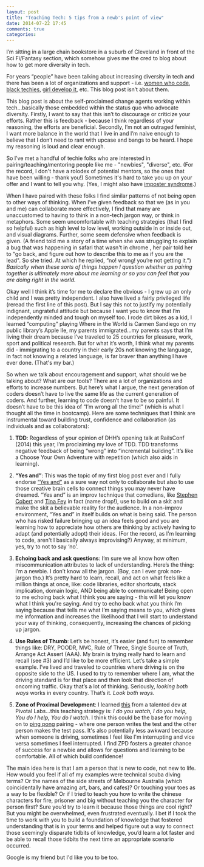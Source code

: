 ```yaml
---
layout: post
title: "Teaching Tech: 5 tips from a newb's point of view"
date: 2014-07-22 17:45
comments: true
categories: 
---
```

I’m sitting in a large chain bookstore in a suburb of Cleveland in front of the Sci Fi/Fantasy section, which somehow gives me the cred to blog about how to get more diversity in tech.

For years “people” have been talking about increasing diversity in tech and there has been a lot of organizations and support - i.e. <a href="http://www.womenwhocode.com/">women who code</a>, <a href="http://www.meetup.com/blktechies/">black techies</a>, <a href="http://www.girldevelopit.com/"> girl develop it</a>, etc.  This blog post isn’t about them.

This blog post is about the self-proclaimed change agents working within tech…basically those embedded within the status quo who advocate diversity.  Firstly, I want to say that this isn’t to discourage or criticize your efforts.  Rather this is feedback - because I think regardless of your reasoning, the efforts are beneficial.  Secondly, I’m not an outraged feminist, I want more balance in the world that I live in and I’m naive enough to believe that I don’t need to rant with upcase and bangs to be heard.  I hope my reasoning is loud and clear enough.

So I’ve met a handful of techie folks who are interested in pairing/teaching/mentoring people like me - "newbies", "diverse", etc.  (For the record, I don't have a rolodex of potential mentors, so the ones that have been willing - thank you!) Sometimes it's hard to take you up on your offer and I want to tell you why.  (Yes, I might also have <a href="http://en.wikipedia.org/wiki/Impostor_syndrome">imposter syndrome</a>.)

When I have paired with these folks I find similar patterns of not being open to other ways of thinking.  When I’ve given feedback so that we (as in you and me) can collaborate more effectively, I find that many are unaccustomed to having to think in a non-tech jargon way, or think in metaphors.  Some seem uncomfortable with teaching strategies (that I find so helpful) such as high level to low level, working outside in or inside out, and visual diagrams.  Further, some seem defensive when feedback is given. (A friend told me a story of a time when she was struggling to explain a bug that was happening in safari that wasn't in chrome , her pair told her to "go back, and figure out how to describe this to me as if you are the lead".  So she tried. At which he replied, “no! wrong! you’re not getting it.”) <em>Basically when these sorts of things happen I question whether us pairing together is ultimately more about me learning or so you can feel that you are doing right in the world.</em>

Okay well I think it’s time for me to declare the obvious - I grew up an only child and I was pretty independent. I also have lived a fairly privileged life (reread the first line of this post).  But I say this not to justify my potentially indignant, ungrateful attitude but because I want you to know that I’m independently minded and tough on myself too.  I rode dirt bikes as a kid, I learned “computing” playing Where in the World is Carmen Sandiego on my public library’s Apple IIe, my parents immigrated…my parents says that I’m living their dream because I’ve traveled to 25 countries for pleasure, work, sport and political research.  But for what it’s worth, I think what my parents did - immigrating to a country in their early 20s not knowing the language, in fact not knowing a related language, is far braver than anything I have ever done. (That's my bar.)

So when we talk about encouragement and support, what should we be talking about?  What are our tools?  There are a lot of organizations and efforts to increase numbers.  But here’s what I argue, the next generation of coders doesn’t have to live the same life as the current generation of coders.  And further, learning to code doesn’t have to be so painful.  It doesn’t have to be this idea of “I’m wrong all the time!”  (which is what I thought all the time in bootcamp).  Here are some techniques that I think are instrumental toward building trust, confidence and collaboration (as individuals and as collaborators):

1. <strong>TDD</strong>:  Regardless of your opinion of DHH’s opening talk at RailsConf (2014) this year, I’m proclaiming my love of TDD.  TDD transforms negative feedback of being “wrong” into “incremental building”.  It’s like a Choose Your Own Adventure with repetition (which also aids in learning).

2. <strong>“Yes and”</strong>: This was the topic of my first blog post ever and I fully endorse <a href="http://en.wikipedia.org/wiki/Improvisational_theatre">“Yes and”</a> as a sure way not only to collaborate but also to use those creative brain cells to connect things you may never have dreamed.  “Yes and” is an improv technique that comedians, like <a href="http://departments.knox.edu/newsarchive/news_events/2006/x12547.html">Stephen Cobert</a> and <a href="http://women2.com/2012/01/08/tina-feys-rules-for-improv-and-your-career/">Tina Fey</a> in fact (name drop!), use to build on a skit and make the skit a believable reality for the audience.  In a non-improv environment, “Yes and” in itself builds on what is being said.  The person who has risked failure bringing up an idea feels good and you are learning how to appreciate how others are thinking by actively having to adapt (and potentially adopt) their ideas.  (For the record, as I'm learning to code, aren't I basically always improvising?)  Anyway, at minimum, yes, try to not to say ‘no’.

3. <strong>Echoing back and ask questions</strong>:  I’m sure we all know how often miscommunication attributes to lack of understanding.  Here’s the thing: I’m a newbie.  I don’t know all the jargon. (Boy, can I ever grok non-jargon tho.) It’s pretty hard to learn, recall, and act on what feels like a million things at once, like:  code libraries, editor shortcuts, stack implication, domain logic, AND being able to communicate!  Being open to me echoing back what I think you are saying - this will let you know what I think you're saying.  And try to echo back what you think I’m saying because that tells me what I’m saying means to you, which gives me information and increases the likelihood that I will start to understand your way of thinking, consequently, increasing the chances of picking up jargon.

4. <strong>Use Rules of Thumb</strong>:  Let’s be honest, it’s easier (and fun) to remember things like: DRY, POODR, MVC, Rule of Three, Single Source of Truth, Arrange Act Assert (AAA).  My brain is trying really hard to learn and recall (see #3) and I’d like to be more efficient.  Let’s take a simple example.  I’ve lived and traveled to countries where driving is on the opposite side to the US.  I used to try to remember where I am, what the driving standard is for that place and then look that direction of oncoming traffic.  Okay that’s a lot of thinking.  Seriously, <em>looking both ways</em> works in every country.  That’s it.  <em>Look both ways.</em>

5. <strong>Zone of Proximal Development</strong>: I learned <a href="http://en.wikipedia.org/wiki/Zone_of_proximal_development">this</a> from a talented dev at Pivotal Labs...this teaching strategy is: <em>I do you watch, I do you help, You do I help, You do I watch</em>.  I think this could be the base for moving on to <a href="http://c2.com/cgi/wiki?PairProgrammingPingPongPattern">ping pong</a> pairing - where one person writes the test and the other person makes the test pass.  It's also potentially less awkward because when someone is driving, sometimes I feel like I'm interrupting and vice versa sometimes I feel interrupted.  I find ZPD fosters a greater chance of success for a newbie and allows for questions and learning to be comfortable.  All of which build confidence! 
  
The main idea here is that I am a person that is new to code, not new to life.  How would you feel if all of my examples were technical scuba diving terms? Or the names of the side streets of Melbourne Australia (which coincidentally have amazing art, bars, and cafes)? Or touching your toes as a way to be flexible? Or if I tried to teach you how to write the chinese characters for fire, prisoner and big without teaching you the character for person first?  Sure you’d try to learn it because those things are cool right?  But you might be overwhelmed, even frustrated eventually.  I bet if I took the time to work with you to build a foundation of knowledge that fostered understanding that is in your terms and helped figure out a way to connect those seemingly disparate tidbits of knowledge, you’d learn a lot faster and be able to recall those tidbits the next time an appropriate scenario occurred.

Google is my friend but I'd like you to be too.